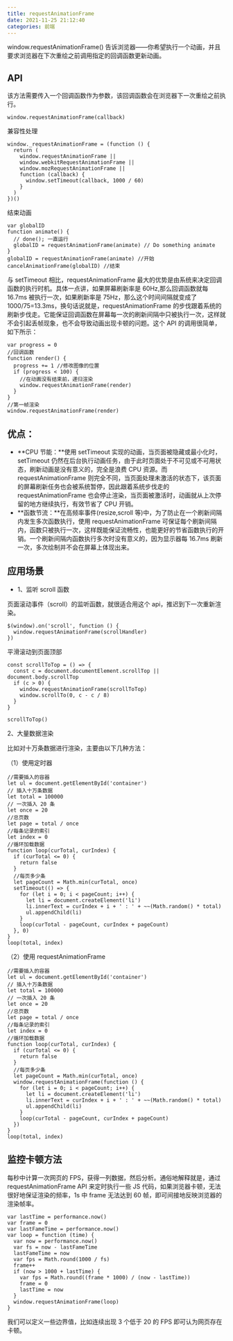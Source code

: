 ```yaml
---
title: requestAnimationFrame
date: 2021-11-25 21:12:40
categories: 前端
---
```

window.requestAnimationFrame() 告诉浏览器——你希望执行一个动画，并且要求浏览器在下次重绘之前调用指定的回调函数更新动画。

## API
该方法需要传入一个回调函数作为参数，该回调函数会在浏览器下一次重绘之前执行。
```
window.requestAnimationFrame(callback)
```
兼容性处理
```
window._requestAnimationFrame = (function () {
  return (
    window.requestAnimationFrame ||
    window.webkitRequestAnimationFrame ||
    window.mozRequestAnimationFrame ||
    function (callback) {
      window.setTimeout(callback, 1000 / 60)
    }
  )
})()
```
结束动画
```
var globalID
function animate() {
  // done(); 一直运行
  globalID = requestAnimationFrame(animate) // Do something animate
}
globalID = requestAnimationFrame(animate) //开始
cancelAnimationFrame(globalID) //结束
```
与 setTimeout 相比，requestAnimationFrame 最大的优势是由系统来决定回调函数的执行时机。具体一点讲，如果屏幕刷新率是 60Hz,那么回调函数就每 16.7ms 被执行一次，如果刷新率是 75Hz，那么这个时间间隔就变成了 1000/75=13.3ms，换句话说就是，requestAnimationFrame 的步伐跟着系统的刷新步伐走。它能保证回调函数在屏幕每一次的刷新间隔中只被执行一次，这样就不会引起丢帧现象，也不会导致动画出现卡顿的问题。这个 API 的调用很简单，如下所示：
```
var progress = 0
//回调函数
function render() {
  progress += 1 //修改图像的位置
  if (progress < 100) {
    //在动画没有结束前，递归渲染
    window.requestAnimationFrame(render)
  }
}
//第一帧渲染
window.requestAnimationFrame(render)
```
## 优点：
- **CPU 节能：**使用 setTimeout 实现的动画，当页面被隐藏或最小化时，setTimeout 仍然在后台执行动画任务，由于此时页面处于不可见或不可用状态，刷新动画是没有意义的，完全是浪费 CPU 资源。而 requestAnimationFrame 则完全不同，当页面处理未激活的状态下，该页面的屏幕刷新任务也会被系统暂停，因此跟着系统步伐走的 requestAnimationFrame 也会停止渲染，当页面被激活时，动画就从上次停留的地方继续执行，有效节省了 CPU 开销。
- **函数节流：**在高频率事件(resize,scroll 等)中，为了防止在一个刷新间隔内发生多次函数执行，使用 requestAnimationFrame 可保证每个刷新间隔内，函数只被执行一次，这样既能保证流畅性，也能更好的节省函数执行的开销。一个刷新间隔内函数执行多次时没有意义的，因为显示器每 16.7ms 刷新一次，多次绘制并不会在屏幕上体现出来。
## 应用场景
- 1、监听 scroll 函数

页面滚动事件（scroll）的监听函数，就很适合用这个 api，推迟到下一次重新渲染。
```
$(window).on('scroll', function () {
  window.requestAnimationFrame(scrollHandler)
})
```
平滑滚动到页面顶部
```
const scrollToTop = () => {
  const c = document.documentElement.scrollTop || document.body.scrollTop
  if (c > 0) {
    window.requestAnimationFrame(scrollToTop)
    window.scrollTo(0, c - c / 8)
  }
}

scrollToTop()
```
2、大量数据渲染

比如对十万条数据进行渲染，主要由以下几种方法：

（1）使用定时器
```
//需要插入的容器
let ul = document.getElementById('container')
// 插入十万条数据
let total = 100000
// 一次插入 20 条
let once = 20
//总页数
let page = total / once
//每条记录的索引
let index = 0
//循环加载数据
function loop(curTotal, curIndex) {
  if (curTotal <= 0) {
    return false
  }
  //每页多少条
  let pageCount = Math.min(curTotal, once)
  setTimeout(() => {
    for (let i = 0; i < pageCount; i++) {
      let li = document.createElement('li')
      li.innerText = curIndex + i + ' : ' + ~~(Math.random() * total)
      ul.appendChild(li)
    }
    loop(curTotal - pageCount, curIndex + pageCount)
  }, 0)
}
loop(total, index)
```
（2）使用 requestAnimationFrame
```
//需要插入的容器
let ul = document.getElementById('container')
// 插入十万条数据
let total = 100000
// 一次插入 20 条
let once = 20
//总页数
let page = total / once
//每条记录的索引
let index = 0
//循环加载数据
function loop(curTotal, curIndex) {
  if (curTotal <= 0) {
    return false
  }
  //每页多少条
  let pageCount = Math.min(curTotal, once)
  window.requestAnimationFrame(function () {
    for (let i = 0; i < pageCount; i++) {
      let li = document.createElement('li')
      li.innerText = curIndex + i + ' : ' + ~~(Math.random() * total)
      ul.appendChild(li)
    }
    loop(curTotal - pageCount, curIndex + pageCount)
  })
}
loop(total, index)
```
## 监控卡顿方法
每秒中计算一次网页的 FPS，获得一列数据，然后分析。通俗地解释就是，通过 requestAnimationFrame API 来定时执行一些 JS 代码，如果浏览器卡顿，无法很好地保证渲染的频率，1s 中 frame 无法达到 60 帧，即可间接地反映浏览器的渲染帧率。
```
var lastTime = performance.now()
var frame = 0
var lastFameTime = performance.now()
var loop = function (time) {
  var now = performance.now()
  var fs = now - lastFameTime
  lastFameTime = now
  var fps = Math.round(1000 / fs)
  frame++
  if (now > 1000 + lastTime) {
    var fps = Math.round((frame * 1000) / (now - lastTime))
    frame = 0
    lastTime = now
  }
  window.requestAnimationFrame(loop)
}
```
我们可以定义一些边界值，比如连续出现 3 个低于 20 的 FPS 即可认为网页存在卡顿。